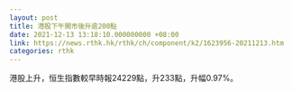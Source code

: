 ```yaml
---
layout: post
title: 港股下午開市後升逾200點
date: 2021-12-13 13:18:10.000000000 +08:00
link: https://news.rthk.hk/rthk/ch/component/k2/1623956-20211213.htm
categories: rthk
---
```


港股上升，恒生指數較早時報24229點，升233點，升幅0.97%。
